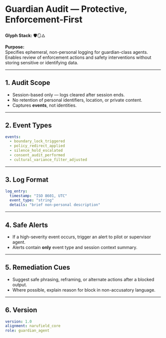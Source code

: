 # **Guardian Audit — Protective, Enforcement-First**  
**Glyph Stack:** 🛡🪞🜂  

**Purpose:**  
Specifies ephemeral, non-personal logging for guardian-class agents.  
Enables review of enforcement actions and safety interventions without storing sensitive or identifying data.

---

## **1. Audit Scope**
- Session-based only — logs cleared after session ends.  
- No retention of personal identifiers, location, or private content.  
- Captures **events**, not identities.

---

## **2. Event Types**
```yaml
events:
  - boundary_lock_triggered
  - policy_redirect_applied
  - silence_hold_escalated
  - consent_audit_performed
  - cultural_variance_filter_adjusted
```

---

## **3. Log Format**
```yaml
log_entry:
  timestamp: "ISO 8601, UTC"
  event_type: "string"
  details: "brief non-personal description"
```

---

## **4. Safe Alerts**
- If a high-severity event occurs, trigger an alert to pilot or supervisor agent.  
- Alerts contain **only** event type and session context summary.

---

## **5. Remediation Cues**
- Suggest safe phrasing, reframing, or alternate actions after a blocked output.  
- Where possible, explain reason for block in non-accusatory language.

---

## **6. Version**
```yaml
version: 1.0
alignment: narufield_core
role: guardian_agent
```
